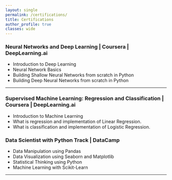 ```yaml
---
layout: single
permalink: /certifications/
title: Certifications
author_profile: true
classes: wide
---
```


### Neural Networks and Deep Learning | Coursera | DeepLearning.ai [<i class="fas fa-link" aria-hidden="true"></i>](../assets/docs/certificates/Neural_Networks_and_Deep_Learning.pdf)
- Introduction to Deep Learning
- Neural Network Basics
- Building Shallow Neural Networks from scratch in Python
- Building Deep Neural Networks from scratch in Python

<!-- Projects:
- DynamoDB: How to Get Started [<i class="fab fa-fw fa-github" aria-hidden="true"></i>](https://github.com/k-bosko/DynamoDB)
- Gifify app -->

----------------------------------------

### Supervised Machine Learning: Regression and Classification | Coursera | DeepLearning.ai [<i class="fas fa-link" aria-hidden="true"></i>](../assets/docs/certificates/SupervisedLearning.pdf)
- Introduction to Machine Learning
- What is regression and implementation of Linear Regression.
- What is classification and implementation of Logistic Regression.

<!-- Projects:
- Gifify app -->

### Data Scientist with Python Track | DataCamp [<i class="fas fa-link" aria-hidden="true"></i>](../assets/docs/certificates/Datacamp.pdf)
- Data Manipulation using Pandas
- Data Visualization using Seaborn and Matplotlib
- Statistical Thinking using Python
- Machine Learning with Scikit-Learn

<!-- Projects:
- DynamoDB: How to Get Started [<i class="fab fa-fw fa-github" aria-hidden="true"></i>](https://github.com/k-bosko/DynamoDB)
- Gifify app -->

----------------------------------------